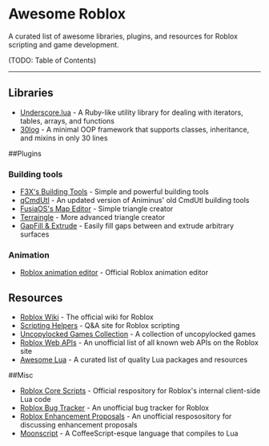 # Awesome Roblox
A curated list of awesome libraries, plugins, and resources for Roblox scripting and game development.

(TODO: Table of Contents)

----

## Libraries
* [Underscore.lua](https://mirven.github.io/underscore.lua/) - A Ruby-like utility library for dealing with iterators, tables, arrays, and functions
* [30log](https://github.com/Yonaba/30log) - A minimal OOP framework that supports classes, inheritance, and mixins in only 30 lines

##Plugins

### Building tools
* [F3X's Building Tools](http://www.roblox.com/Building-Tools-by-F3X-Plugin-item?id=144950355) - Simple and powerful building tools
* [qCmdUtl](http://www.roblox.com/qCmdUtl-Streamlined-building-item?id=142314093) - An updated version of Animinus' old CmdUtl building tools
* [FusiaOS's Map Editor](http://www.roblox.com/FusiaOSs-Map-Editor-The-Manual-Triangle-Plugin-item?id=168183583) - Simple triangle creator
* [Terraingle](http://www.roblox.com/Terraingle-Databrains-terrain-plugin-V1-6-item?id=149243812) - More advanced triangle creator
* [GapFill & Extrude](http://www.roblox.com/Stravant-GapFill-Extrude-item?id=165687726) - Easily fill gaps between and extrude arbitrary surfaces

### Animation
* [Roblox animation editor](http://www.roblox.com/Animation-Editor-item?id=144373835) - Official Roblox animation editor

## Resources
* [Roblox Wiki](http://wiki.roblox.com/) - The official wiki for Roblox
* [Scripting Helpers](https://scriptinghelpers.org/) - Q&A site for Roblox scripting
* [Uncopylocked Games Collection](https://github.com/RobloxLabs/uncopylocked-game-collection) - A collection of uncopylocked games
* [Roblox Web APIs](https://github.com/matthewdean/roblox-web-apis) - An unofficial list of all known web APIs on the Roblox site
* [Awesome Lua](https://github.com/LewisJEllis/awesome-lua) - A curated list of quality Lua packages and resources

##Misc
* [Roblox Core Scripts](https://github.com/ROBLOX/Core-Scripts) - Official respository for Roblox's internal client-side Lua code
* [Roblox Bug Tracker](https://github.com/Anaminus/roblox-bug-tracker) - An unofficial bug tracker for Roblox
* [Roblox Enhancement Proposals](https://github.com/RobloxLabs/ROBLOX-enhancement-proposals) - An unofficial resposository for discussing enhancement proposals
* [Moonscript](http://moonscript.org/) - A CoffeeScript-esque language that compiles to Lua
